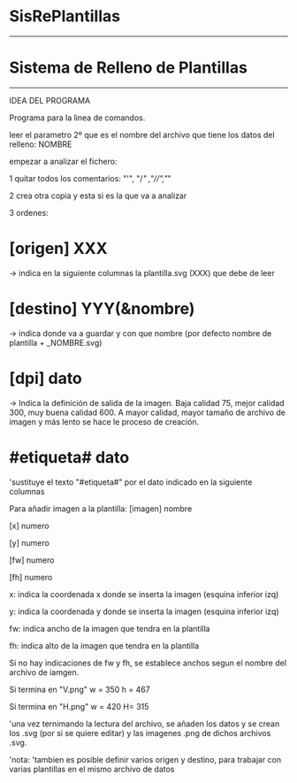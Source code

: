 # SisRePlantillas

**************************************** 
 # Sistema de Relleno de Plantillas 
**************************************** 
IDEA DEL PROGRAMA

Programa para la linea de comandos.

leer el parametro 2º que es el nombre del archivo que tiene los datos del relleno: NOMBRE

empezar a analizar el fichero:

1 quitar todos los comentarios: "'", "/*" ,"//","*"

2 crea otra copia y esta si es la que va a analizar

3 ordenes:
# [origen] XXX 
-> indica en la siguiente columnas la plantilla.svg (XXX) que debe de leer


# [destino] YYY(&nombre) 
-> indica donde va a guardar y con que nombre (por defecto nombre de plantilla + _NOMBRE.svg)


# [dpi] dato
-> Indica la definición de salida de la imagen. Baja calidad 75, mejor calidad 300, muy buena calidad 600. 
A mayor calidad, mayor tamaño de archivo de imagen y más lento se hace le proceso de creación.


# #etiqueta#  dato
'sustituye el texto "#etiqueta#" por el dato indicado en la siguiente columnas

Para añadir imagen a la plantilla:
[imagen] nombre

[x] numero

[y] numero

[fw]  numero

[fh]  numero

x: indica la coordenada x donde se inserta la imagen (esquina inferior izq)

y: indica la coordenada y donde se inserta la imagen  (esquina inferior izq)

fw: indica ancho de la imagen que tendra en la plantilla

fh: indica alto de la imagen que tendra en la plantilla 


Si no hay indicaciones de fw y fh, se establece anchos segun el nombre del archivo de iamgen.

Si termina en "V.png"
    w = 350
    h = 467



Si termina en "H.png" 
    w = 420
    H= 315






'una vez ternimando la lectura del archivo, se añaden los datos y se crean  los .svg (por si se quiere editar) y las imagenes .png de dichos archivos .svg.

'nota:
'tambien es posible definir varios origen y destino, para trabajar con varias plantillas en el mismo archivo de datos

